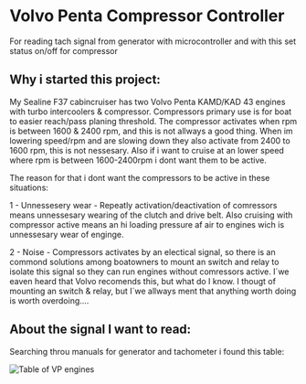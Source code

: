 # Volvo Penta Compressor Controller
For reading tach signal from generator with microcontroller and with this set status on/off for compressor

## Why i started this project:

My Sealine F37 cabincruiser has two Volvo Penta KAMD/KAD 43 engines with turbo intercoolers & compressor. Compressors primary use is for boat to easier reach/pass planing threshold. The compressor activates when rpm is between 1600 & 2400 rpm, and this is not allways a good thing.
When im lowering speed/rpm and are slowing down they also activate from 2400 to 1600 rpm, this is not nessesary. Also if i want to cruise at an lower speed where rpm is between 1600-2400rpm i dont want them to be active.

The reason for that i dont want the compressors to be active in these situations: 

  1 - Unnessesery wear - Repeatly activation/deactivation of comressors means unnessesary wearing of the clutch and drive belt. Also cruising with compressor active means an hi loading pressure af air to engines wich is unnessesary wear of enginge.
  
  2 - Noise - Compressors activates by an electical signal, so there is an commond solutions among boatowners to mount an switch and relay to isolate this signal so they can run engines without comressors active. I´we eaven heard that Volvo recomends this, but what do I know. 
I thougt of mounting an switch & relay, but I´we allways ment that anything worth doing is worth overdoing.... 


## About the signal I want to read:

Searching throu manuals for generator and tachometer i found this table:

![Table of VP engines](https://nesse1.github.com/Images/Volvo_tach_diagram.jpg)

